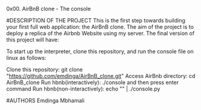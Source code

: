 0x00. AirBnB clone - The console

#DESCRIPTION OF THE PROJECT
This is the first step towards building your first full web application: the AirBnB clone. The aim of the project is to deploy a replica of the Airbnb Website using my server. The final version of this project will have:

To start up the interpreter, clone this repository, and run the console file on linux as follows:

Clone this repository: git clone "https://github.com/emdinga/AirBnB_clone.git"
Access AirBnb directory: cd AirBnB_clone
Run hbnb(interactively): ./console and then press enter command
Run hbnb(non-interactively): echo "<command>" | ./console.py

#AUTHORS
Emdinga Mbhamali
